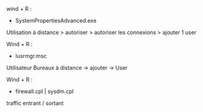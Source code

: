 
wind + R : 
- SystemPropertiesAdvanced.exe

Utilisation à distance > autoriser > autoriser les connexions > ajouter 1 user

Wind + R : 
- lusrmgr.msc

Utilisateur Bureaux à distance -> ajouter -> User

Wind + R : 
- firewall.cpl | sysdm.cpl

traffic entrant / sortant


